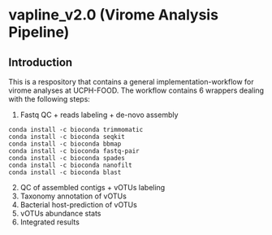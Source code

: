 # vapline_v2.0 (Virome Analysis Pipeline)

## Introduction

This is a respository that contains a general implementation-workflow for virome analyses at UCPH-FOOD.
The workflow contains 6 wrappers dealing with the following steps:

1) Fastq QC + reads labeling + de-novo assembly

```
conda install -c bioconda trimmomatic
conda install -c bioconda seqkit 
conda install -c bioconda bbmap 
conda install -c bioconda fastq-pair 
conda install -c bioconda spades  
conda install -c bioconda nanofilt
conda install -c bioconda blast
```

2) QC of assembled contigs + vOTUs labeling
3) Taxonomy annotation of vOTUs
4) Bacterial host-prediction of vOTUs
5) vOTUs abundance stats
6) Integrated results
